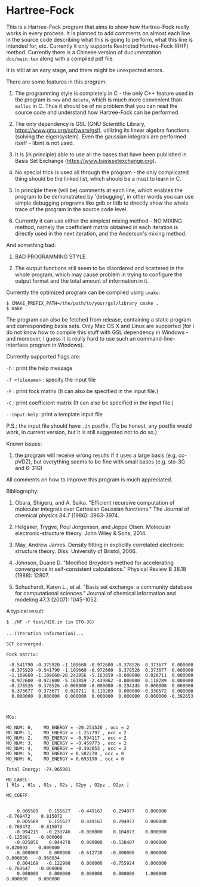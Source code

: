 # Hartree-Fock
This is a Hartree-Fock program that aims to show how Hartree-Fock really works in every process. It is planned to add comments on almost each line in the source code describing what this is going to perform, what this line is intended for, etc. Currently it only supports Restricted Hartree-Fock (RHF) method. Currently there is a Chinese version of ducumentation  `doc/main.tex` along with a compiled pdf file.

It is still at an eary stage, and there might be unexpected errors.

There are some features in this program:

  1. The programming style is completely in C - the only C++ feature used in the program is `new` and `delete`, which is much more convenient than `malloc` in C. Thus it should be of no problem that you can read the source code and understand how Hartree-Fock can be performed.

  2. The only dependency is GSL (GNU Scientific Library, https://www.gnu.org/software/gsl), utilizing its linear algebra functions (solving the eigensystem). Even the gaussian integrals are performed itself - libint is not used.

  3. It is (in principle) able to use all the bases that have been published in Basis Set Exchange (https://www.basissetexchange.org).

  4. No special trick is used all through the program - the only complicated thing should be the linked list, which should be a must to learn in C.

  5. In principle there (will be) comments at each line, which enables the program to be demonstrated by 'debugging', in other words you can use simple debugging programs like gdb or lldb to directly show the whole trace of the program in the source code level.
  
  6. Currently it can use either the simplest mixing method - NO MIXING method, namely the coefficient matrix obtained in each iteration is directly used in the next iteration, and the Anderson's mixing method.

And something bad:

  1. BAD PROGRAMMING STYLE

  2. The output functions still seem to be disordered and scattered in the whole program, which may cause problem in trying to configure the output format and the total amount of information in it.

Currently the optimized program can be compiled using `cmake`:
```
$ CMAKE_PREFIX_PATH=/the/path/to/your/gsl/library cmake .
$ make
```

The program can also be fetched from release, containing a static program and corresponding basis sets. Only Mac OS X and Linux are supported (for I do not know how to compile this stuff with GSL dependency in Windows - and moreover, I guess it is really hard to use such an command-line-interface program in Windows).

Currently supported flags are:

  `-h` : print the help message
  
  `-f <filename>` : specify the input file
  
  `-F` : print fock matrix (It can also be specified in the input file.)
  
  `-C` : print coefficient matrix (It can also be specified in the input file.)
  
  `--input-help`: print a template input file
  
  P.S.: the input file should have `.in` postfix. (To be honest, any postfix would work, in current version, but it is still suggested not to do so.)
  
Known issues:
  1. the program will receive wrong results if it uses a large basis (e.g. cc-pVDZ), but everything seems to be fine with small bases (e.g. sto-3G and 6-31G)

All comments on how to improve this program is much appreciated.

Bibliography:

1. Obara, Shigeru, and A. Saika. "Efficient recursive computation of molecular integrals over Cartesian Gaussian functions." The Journal of chemical physics 84.7 (1986): 3963-3974.

2. Helgaker, Trygve, Poul Jorgensen, and Jeppe Olsen. Molecular electronic-structure theory. John Wiley & Sons, 2014.

3. May, Andrew James. Density fitting in explicitly correlated electronic structure theory. Diss. University of Bristol, 2006.

4. Johnson, Duane D. "Modified Broyden’s method for accelerating convergence in self-consistent calculations." Physical Review B 38.18 (1988): 12807.

5. Schuchardt, Karen L., et al. "Basis set exchange: a community database for computational sciences." Journal of chemical information and modeling 47.3 (2007): 1045-1052.

A typical result:
```
$ ./HF -f test/H2O.in (in STO-3G)
```
```
...(iteration information)..。

SCF converged.

Fock matrix:

 -0.541790 -0.375920 -1.109660 -0.972600 -0.378526  0.373677  0.000000
 -0.375920 -0.541790 -1.109660 -0.972600  0.378526  0.373677  0.000000
 -1.109660 -1.109660-20.242856 -5.163859 -0.000000  0.028711  0.000000
 -0.972600 -0.972600 -5.163859 -2.439862 -0.000000  0.118289  0.000000
 -0.378526  0.378526 -0.000000 -0.000000 -0.294245  0.000000  0.000000
  0.373677  0.373677  0.028711  0.118289  0.000000 -0.336572  0.000000
  0.000000  0.000000  0.000000  0.000000  0.000000  0.000000 -0.392653



MOs:

MO_NUM: 0,    MO_ENERGY = -20.251526 , occ = 2
MO_NUM: 1,    MO_ENERGY = -1.257797 , occ = 2
MO_NUM: 2,    MO_ENERGY = -0.594117 , occ = 2
MO_NUM: 3,    MO_ENERGY = -0.459773 , occ = 2
MO_NUM: 4,    MO_ENERGY = -0.392653 , occ = 2
MO_NUM: 5,    MO_ENERGY = 0.582270 , occ = 0
MO_NUM: 6,    MO_ENERGY = 0.693198 , occ = 0

Total Energy: -74.965901

MO_LABEL:
[ H1s , H1s , O1s , O2s , O2py , O2pz , O2px ]

MO_COEFF:


    0.005589    0.155627   -0.449167    0.294977    0.000000   -0.769472    0.815072
    0.005589    0.155627    0.449167    0.294977    0.000000   -0.769472   -0.815072
   -0.994215   -0.233746   -0.000000    0.104073    0.000000   -0.125881   -0.000000
   -0.025856    0.844278    0.000000   -0.538407    0.000000    0.820893    0.000000
   -0.000000    0.000000   -0.612738   -0.000000    0.000000    0.000000   -0.960034
    0.004169   -0.122998    0.000000   -0.755924    0.000000   -0.763647   -0.000000
    0.000000    0.000000    0.000000    0.000000    1.000000    0.000000    0.000000
```
